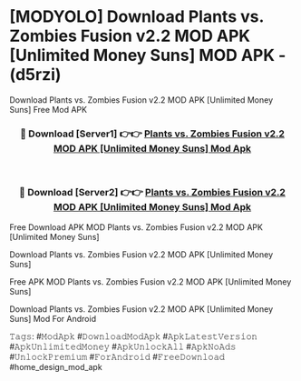 # [MODYOLO] Download Plants vs. Zombies Fusion v2.2 MOD APK [Unlimited Money Suns] MOD APK - (d5rzi)
Download Plants vs. Zombies Fusion v2.2 MOD APK [Unlimited Money Suns] Free Mod APK

<div align="center">
<h3>🔴 Download [Server1] 👉👉 <a href="https://apk-comot.site?title=Plants_vs._Zombies_Fusion_v2.2_MOD_APK_[Unlimited_Money_Suns]">Plants vs. Zombies Fusion v2.2 MOD APK [Unlimited Money Suns] Mod Apk</a></h3><br>

<h3>🔴 Download [Server2] 👉👉 <a href="https://apk-comot.site?title=Plants_vs._Zombies_Fusion_v2.2_MOD_APK_[Unlimited_Money_Suns]">Plants vs. Zombies Fusion v2.2 MOD APK [Unlimited Money Suns] Mod Apk</a></h3>
</div>


Free Download APK MOD Plants vs. Zombies Fusion v2.2 MOD APK [Unlimited Money Suns]

Download Plants vs. Zombies Fusion v2.2 MOD APK [Unlimited Money Suns] 

Free APK MOD Plants vs. Zombies Fusion v2.2 MOD APK [Unlimited Money Suns] 

Download Plants vs. Zombies Fusion v2.2 MOD APK [Unlimited Money Suns] Mod For Android

𝚃𝚊𝚐𝚜: #𝙼𝚘𝚍𝙰𝚙𝚔 #𝙳𝚘𝚠𝚗𝚕𝚘𝚊𝚍𝙼𝚘𝚍𝙰𝚙𝚔 #𝙰𝚙𝚔𝙻𝚊𝚝𝚎𝚜𝚝𝚅𝚎𝚛𝚜𝚒𝚘𝚗 #𝙰𝚙𝚔𝚄𝚗𝚕𝚒𝚖𝚒𝚝𝚎𝚍𝙼𝚘𝚗𝚎𝚢 #𝙰𝚙𝚔𝚄𝚗𝚕𝚘𝚌𝚔𝙰𝚕𝚕 #𝙰𝚙𝚔𝙽𝚘𝙰𝚍𝚜 #𝚄𝚗𝚕𝚘𝚌𝚔𝙿𝚛𝚎𝚖𝚒𝚞𝚖 #𝙵𝚘𝚛𝙰𝚗𝚍𝚛𝚘𝚒𝚍 #𝙵𝚛𝚎𝚎𝙳𝚘𝚠𝚗𝚕𝚘𝚊𝚍 #home_design_mod_apk